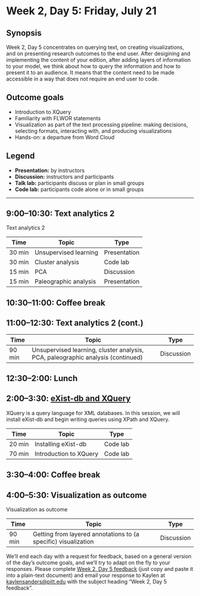 # Week 2, Day 5: Friday, July 21
## Synopsis

Week 2, Day 5 concentrates on querying text, on creating visualizations, and on
                presenting research outcomes to the end user. After desigining and implementing the
                content of your edition, after adding layers of information to your model, we think
                about how to query the information and how to present it to an audience. It means
                that the content need to be made accessible in a way that does not require an end
                user to code.

## Outcome goals
* Introduction to XQuery
* Familiarity with FLWOR statements
* Visualization as part of the text processing pipeline: making decisions, selecting formats, interacting with, and producing visualizations
* Hands-on: a departure from Word Cloud
## Legend

* **Presentation:** by instructors
* **Discussion:** instructors and participants
* **Talk lab:** participants discuss or plan in small groups
* **Code lab:** participants code alone or in small groups

* * *
## 9:00–10:30: Text analytics 2

Text analytics 2

Time | Topic | Type
---- | ---- | ---- 
30 min | Unsupervised learning | Presentation
30 min | Cluster analysis | Code lab
15 min | PCA | Discussion
15 min | Paleographic analysis | Presentation

## 10:30–11:00: Coffee break

## 11:00–12:30: Text analytics 2 (cont.)

Time | Topic | Type
---- | ---- | ---- 
90 min | Unsupervised learning, cluster analysis, PCA, paleographic analysis (continued) | Discussion

## 12:30–2:00: Lunch

## 2:00–3:30: [eXist-db and XQuery](xquery_1.md)

XQuery is a query language for XML databases. In this session, we will install eXist-db and begin writing queries using XPath and XQuery.

Time | Topic | Type
---- | ---- | ---- 
20 min | Installing eXist-db | Code lab
70 min | Introduction to XQuery | Code lab

## 3:30–4:00: Coffee break

## 4:00–5:30: Visualization as outcome

Visualization as outcome

Time | Topic | Type
---- | ---- | ---- 
90 min | Getting from layered annotations to (a specific) visualization | Discussion

We’ll end each day with a request for feedback, based on a general version of the day’s outcome goals, and we’ll try to adapt on the fly to your responses. Please complete [Week 2, Day 5 feedback](week_2_day_5_feedback.md) (just copy and paste it into a plain-text document) and email your response to Kaylen at [kaylensanders@pitt.edu](mailto:kaylensanders@pitt.edu) with the subject heading “Week 2, Day 5 feedback”.